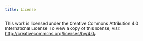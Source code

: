 ```yaml
---
title: License
---
```


This work is licensed under the Creative Commons Attribution 4.0 International License. To view a copy of this license, visit http://creativecommons.org/licenses/by/4.0/.
